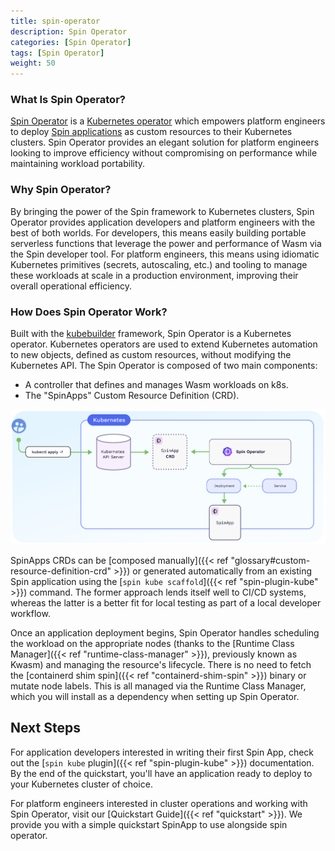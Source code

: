 ```yaml
---
title: spin-operator
description: Spin Operator
categories: [Spin Operator]
tags: [Spin Operator]
weight: 50
---
```


### What Is Spin Operator?

[Spin Operator](https://github.com/spinkube/spin-operator/) is a [Kubernetes operator](https://kubernetes.io/docs/concepts/extend-kubernetes/operator/) which empowers platform engineers to deploy [Spin applications](https://developer.fermyon.com/spin) as custom resources to their Kubernetes clusters. Spin Operator provides an elegant solution for platform engineers looking to improve efficiency without compromising on performance while maintaining workload portability.

### Why Spin Operator?

By bringing the power of the Spin framework to Kubernetes clusters, Spin Operator provides application developers and platform engineers with the best of both worlds. For developers, this means easily building portable serverless functions that leverage the power and performance of Wasm via the Spin developer tool. For platform engineers, this means using idiomatic Kubernetes primitives (secrets, autoscaling, etc.) and tooling to manage these workloads at scale in a production environment, improving their overall operational efficiency.

### How Does Spin Operator Work?

Built with the [kubebuilder](https://github.com/kubernetes-sigs/kubebuilder) framework, Spin Operator is a Kubernetes operator. Kubernetes operators are used to extend Kubernetes automation to new objects, defined as custom resources, without modifying the Kubernetes API. The Spin Operator is composed of two main components:
- A controller that defines and manages Wasm workloads on k8s.
- The "SpinApps" Custom Resource Definition (CRD).

![](spin-operator-diagram.png)

SpinApps CRDs can be [composed manually]({{< ref "glossary#custom-resource-definition-crd" >}}) or generated automatically from an existing Spin application using the [`spin kube scaffold`]({{< ref "spin-plugin-kube" >}}) command. The former approach lends itself well to CI/CD systems, whereas the latter is a better fit for local testing as part of a local developer workflow.

Once an application deployment begins, Spin Operator handles scheduling the workload on the appropriate nodes (thanks to the [Runtime Class Manager]({{< ref "runtime-class-manager" >}}), previously known as Kwasm) and managing the resource's lifecycle. There is no need to fetch the [containerd shim spin]({{< ref "containerd-shim-spin" >}}) binary or mutate node labels. This is all managed via the Runtime Class Manager, which you will install as a dependency when setting up Spin Operator.

## Next Steps

For application developers interested in writing their first Spin App, check out the [`spin kube` plugin]({{< ref "spin-plugin-kube" >}}) documentation. By the end of the quickstart, you'll have an application ready to deploy to your Kubernetes cluster of choice.

For platform engineers interested in cluster operations and working with Spin Operator, visit our [Quickstart Guide]({{< ref "quickstart" >}}). We provide you with a simple quickstart SpinApp to use alongside spin operator.
